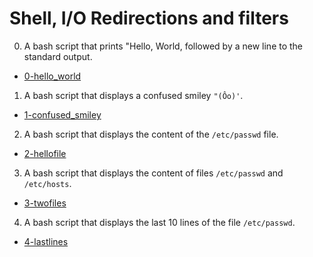# Shell, I/O Redirections and filters

0. A bash script that prints "Hello, World, followed by a new line to the standard output.

  * [0-hello_world](0-hello_world)

1. A bash script that displays a confused smiley `"(Ôo)'`.

  * [1-confused_smiley](1-confused_smiley)

2. A bash script that displays the content of the `/etc/passwd` file.

  * [2-hellofile](2-hellofile)

3. A bash script that displays the content of files `/etc/passwd` and `/etc/hosts`.

  * [3-twofiles](3-twofiles)

4. A bash script that displays the last 10 lines of the file `/etc/passwd`.

  * [4-lastlines](4-lastlines) 
